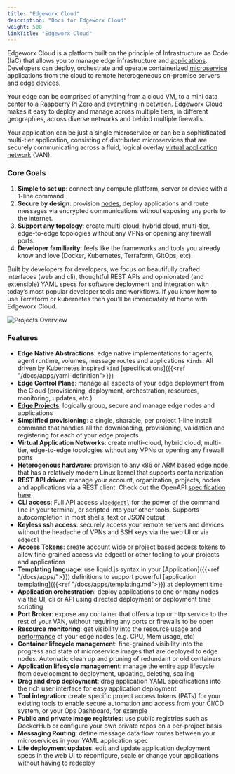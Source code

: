 ```yaml
---
title: "Edgeworx Cloud"
description: "Docs for Edgeworx Cloud"
weight: 500
linkTitle: "Edgeworx Cloud"
---
```

<!-- TODO: Add something about deleting account and trying to use same username. Requires them to contact us. Not critical for GCM Launch-->
Edgeworx Cloud is a platform built on the principle of Infrastructure as Code (IaC) that allows you to
manage edge infrastructure and [applications](../more/terminology#application). Developers can deploy, orchestrate and operate
containerized [microservice](../apps/microservices.md) applications from the cloud to remote heterogeneous on-premise servers
and edge devices.

Your edge can be comprised of anything from a cloud VM, to a mini data center to a Raspberry Pi Zero
and everything in between. Edgeworx Cloud makes it easy to deploy and manage across multiple tiers, in
different geographies, across diverse networks and behind multiple firewalls.

Your application can be just a single microservice or can be a sophisticated multi-tier application,
consisting of distributed microservices that are securely communicating across a fluid, logical
overlay [virtual application network](https://netprototalk.com/2019/11/12/virtual-application-networks-for-hybrid-cloud-interconnect/) (VAN).

### Core Goals

1. **Simple to set up**: connect any compute platform, server or device with a 1-line command.
2. **Secure by design**: provision [nodes](../cloud/adding-nodes/_index.md), deploy applications and route messages via encrypted
   communications without exposing any ports to the internet.
3. **Support any topology**: create multi-cloud, hybrid cloud, multi-tier, edge-to-edge topologies
   without any VPNs or opening any firewall ports.
4. **Developer familiarity**: feels like the frameworks and tools you already know and love (Docker,
   Kubernetes, Terraform, GitOps, etc).

Built by developers for developers, we focus on beautifully crafted interfaces (web and cli),
thoughtful REST APIs and opinionated (and extensible) YAML specs for software deployment and
integration with today’s most popular developer tools and workflows. If you know how to use
Terraform or kubernetes then you'll be immediately at home with Edgeworx Cloud.

![Projects Overview](/images/portal-projects-overivew-luckyspin.jpg)

### Features

- **Edge Native Abstractions**: edge native implementations for agents, agent runtime, volumes,
  message routes and applications `Kinds`. All driven by Kubernetes
  inspired `kind` [specifications]({{<ref "/docs/apps/yaml-definition">}})
- **Edge Control Plane**: manage all aspects of your edge deployment from the Cloud (provisioning,
  deployment, orchestration, resources, monitoring, updates, etc.)
- [**Edge Projects**](../more/terminology#project): logically group, secure and manage edge nodes and applications
- **Simplified provisioning**: a single, sharable, per project 1-line install command that handles
  all the downloading, provisioning, validation and registering for each of your edge projects
- **Virtual Application Networks**: create multi-cloud, hybrid cloud, multi-tier, edge-to-edge
  topologies without any VPNs or opening any firewall ports
- **Heterogenous hardware**: provision to any x86 or ARM based edge node that has a relatively
  modern Linux kernel that supports containerization
- **REST API driven**: manage your account, organization, projects, nodes and applications via a
  REST client. Check out the OpenAPI [specification here](https://api.edgeworx.io/v1/docs)
- **CLI access**: Full API access via[`edgectl`](../more/terminology#edgectl) for the power of the command line in your terminal,
  or scripted into your other tools. Supports autocompletion in most shells, text or JSON output
- **Keyless ssh access**: securely access your remote servers and devices without the headache of
  VPNs and SSH keys via the web UI or via `edgectl`
- **Access Tokens**: create account wide or project based [access tokens](../cloud/access-tokens.md) to allow fine-grained access
  via edgectl or other tooling to your projects and applications
- **Templating language**: use liquid.js syntax in your [Application]({{<ref "/docs/apps/">}})
  definitions to support powerful [application templating]({{<ref "/docs/apps/templating.md">}}) at deployment time
- **Application orchestration**: deploy applications to one or many nodes via the UI, cli or API
  using directed deployment or deployment time scripting
- **Port Broker**: expose any container that offers a tcp or http service to the rest of your
  VAN, without requiring any ports or firewalls to be open
- **Resource monitoring**: get visibility into the resource usage and [performance](../more/terminology#performance-metrics) of your edge
  nodes (e.g. CPU, Mem usage, etc)
- **Container lifecycle management**: fine-grained visibility into the progress and state of
  microservice images that are deployed to edge nodes. Automatic clean up and pruning of redundant
  or old containers
- **Application lifecycle management**: manage the entire app lifecycle from development to
  deployment, updating, deleting, scaling
- **Drag and drop deployment**: drag application YAML specifications into the rich user interface
  for easy application deployment
- **Tool integration**: create specific project access tokens (PATs) for your existing tools to
  enable secure automation and access from your CI/CD system, or your Ops Dashboard, for example
- **Public and private image registries**: use public registries such as DockerHub or configure your
  own private repos on a per-project basis
- **Messaging Routing**: define message data flow routes between your microservices in your YAML
  application spec
- **Life deployment updates**: edit and update application deployment specs in the web UI to
  reconfigure, scale or change your applications without having to redeploy
